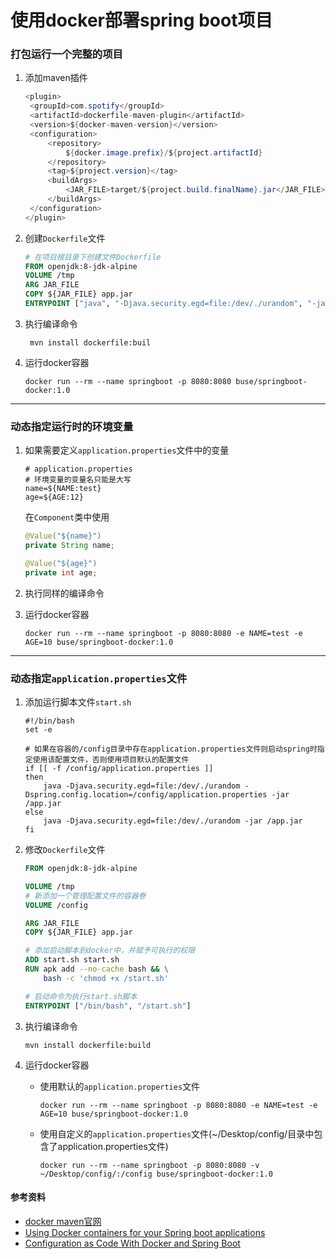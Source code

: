# 使用docker部署spring boot项目

### 打包运行一个完整的项目

1. 添加maven插件

   ```java
   <plugin>
   	<groupId>com.spotify</groupId>
   	<artifactId>dockerfile-maven-plugin</artifactId>
   	<version>${docker-maven-version}</version>
   	<configuration>
   		<repository>
   			${docker.image.prefix}/${project.artifactId}
   		</repository>
   		<tag>${project.version}</tag>
   		<buildArgs>
   			<JAR_FILE>target/${project.build.finalName}.jar</JAR_FILE>
   		</buildArgs>
   	</configuration>
   </plugin>
   ```

2. 创建`Dockerfile`文件

   ````dockerfile
   # 在项目根目录下创建文件Dockerfile
   FROM openjdk:8-jdk-alpine
   VOLUME /tmp
   ARG JAR_FILE
   COPY ${JAR_FILE} app.jar
   ENTRYPOINT ["java", "-Djava.security.egd=file:/dev/./urandom", "-jar", "/app.jar"]
   ````

3. 执行编译命令

   ```shell
    mvn install dockerfile:buil
   ```

4. 运行docker容器

   ```shell
   docker run --rm --name springboot -p 8080:8080 buse/springboot-docker:1.0
   ```

<hr></hr>

### 动态指定运行时的环境变量

1. 如果需要定义`application.properties`文件中的变量

   ```properties
   # application.properties
   # 环境变量的变量名只能是大写
   name=${NAME:test}
   age=${AGE:12}
   ```

   在`Component`类中使用

   ```java
   @Value("${name}")
   private String name;
   
   @Value("${age}")
   private int age;
   ```

2. 执行同样的编译命令

3. 运行docker容器

   ```shell
   docker run --rm --name springboot -p 8080:8080 -e NAME=test -e AGE=10 buse/springboot-docker:1.0
   ```

<hr></hr>

### 动态指定`application.properties`文件

1. 添加运行脚本文件`start.sh`

   ```shell
   #!/bin/bash
   set -e
   
   # 如果在容器的/config目录中存在application.properties文件则启动spring时指定使用该配置文件，否则使用项目默认的配置文件
   if [[ -f /config/application.properties ]]
   then
       java -Djava.security.egd=file:/dev/./urandom -Dspring.config.location=/config/application.properties -jar /app.jar
   else
       java -Djava.security.egd=file:/dev/./urandom -jar /app.jar
   fi
   ```

2. 修改`Dockerfile`文件

   ```dockerfile
   FROM openjdk:8-jdk-alpine
   
   VOLUME /tmp
   # 新添加一个管理配置文件的容器卷
   VOLUME /config
   
   ARG JAR_FILE
   COPY ${JAR_FILE} app.jar
   
   # 添加启动脚本到docker中，并赋予可执行的权限
   ADD start.sh start.sh
   RUN apk add --no-cache bash && \
       bash -c 'chmod +x /start.sh'
   
   # 启动命令为执行start.sh脚本
   ENTRYPOINT ["/bin/bash", "/start.sh"]
   ```

3. 执行编译命令

   ```shell
   mvn install dockerfile:build
   ```

4. 运行docker容器

   * 使用默认的`application.properties`文件

     ```shell
     docker run --rm --name springboot -p 8080:8080 -e NAME=test -e AGE=10 buse/springboot-docker:1.0
     ```

   * 使用自定义的`application.properties`文件(~/Desktop/config/目录中包含了application.properties文件)

     ```shell
     docker run --rm --name springboot -p 8080:8080 -v ~/Desktop/config/:/config buse/springboot-docker:1.0
     ```




#### 参考资料

* [docker maven官网](https://github.com/spotify/dockerfile-maven)
* [Using Docker containers for your Spring boot applications](https://g00glen00b.be/docker-spring-boot/)
* [Configuration as Code With Docker and Spring Boot](https://dzone.com/articles/implementing-configuration-as-code-with-docker-and)


